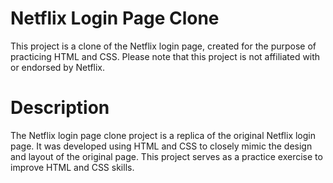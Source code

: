 # Netflix Login Page Clone
This project is a clone of the Netflix login page, created for the purpose of practicing HTML and CSS. Please note that this project is not affiliated with or endorsed by Netflix.

# Description
The Netflix login page clone project is a replica of the original Netflix login page. It was developed using HTML and CSS to closely mimic the design and layout of the original page. This project serves as a practice exercise to improve HTML and CSS skills.
